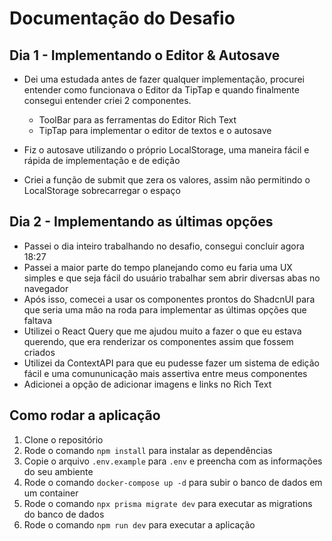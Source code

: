 # Documentação do Desafio

## Dia 1 - Implementando o Editor & Autosave
- Dei uma estudada antes de fazer qualquer implementação, procurei entender como funcionava o Editor da TipTap e quando finalmente consegui entender criei 2 componentes.
    - ToolBar para as ferramentas do Editor Rich Text
    - TipTap para implementar o editor de textos e o autosave

- Fiz o autosave utilizando o próprio LocalStorage, uma maneira fácil e rápida de implementação e de edição
- Criei a função de submit que zera os valores, assim não permitindo o LocalStorage sobrecarregar o espaço

## Dia 2 - Implementando as últimas opções
- Passei o dia inteiro trabalhando no desafio, consegui concluir agora 18:27
- Passei a maior parte do tempo planejando como eu faria uma UX simples e que seja fácil do usuário trabalhar sem abrir diversas abas no navegador
- Após isso, comecei a usar os componentes prontos do ShadcnUI para que seria uma mão na roda para implementar as últimas opções que faltava
- Utilizei o React Query que me ajudou muito a fazer o que eu estava querendo, que era renderizar os componentes assim que fossem criados
- Utilizei da ContextAPI para que eu pudesse fazer um sistema de edição fácil e uma comununicação mais assertiva entre meus componentes
- Adicionei a opção de adicionar imagens e links no Rich Text

## Como rodar a aplicação
1. Clone o repositório
2. Rode o comando `npm install` para instalar as dependências
3. Copie o arquivo `.env.example` para `.env` e preencha com as informações do seu ambiente
4. Rode o comando `docker-compose up -d` para subir o banco de dados em um container
5. Rode o comando `npx prisma migrate dev` para executar as migrations do banco de dados
6. Rode o comando `npm run dev` para executar a aplicação